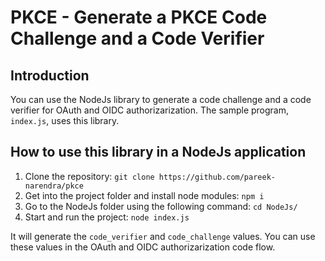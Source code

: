 # PKCE - Generate a PKCE Code Challenge and a Code Verifier

## Introduction
You can use the NodeJs library to generate a code challenge and a code verifier for OAuth and OIDC authorizarization. The sample program, `index.js`, uses this library.


## How to use this library in a NodeJs application
1. Clone the repository: 
        `git clone https://github.com/pareek-narendra/pkce`
2. Get into the project folder and install node modules: 
        `npm i`
3. Go to the NodeJs folder using the following command:
        `cd NodeJs/`
4. Start and run the project: 
        `node index.js`

It will generate the `code_verifier` and `code_challenge` values. You can use these values in the OAuth and OIDC authorizarization code flow.




